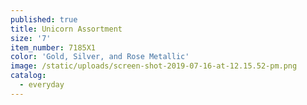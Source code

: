 ```yaml
---
published: true
title: Unicorn Assortment
size: '7'
item_number: 7185X1
color: 'Gold, Silver, and Rose Metallic'
image: /static/uploads/screen-shot-2019-07-16-at-12.15.52-pm.png
catalog:
  - everyday
---
```


